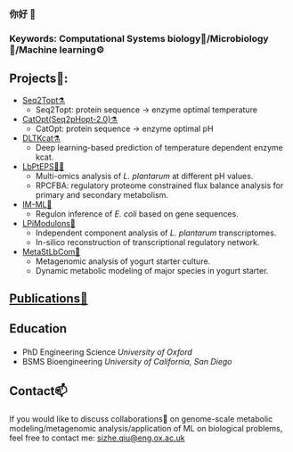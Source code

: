 ### 你好 👋
### Keywords: Computational Systems biology🔢/Microbiology🦠/Machine learning⚙️
## Projects🌟:
- [Seq2Topt⚗️](https://github.com/SizheQiu/Seq2Topt)
  - Seq2Topt: protein sequence -> enzyme optimal temperature
- [CatOpt(Seq2pHopt-2.0)⚗️](https://github.com/SizheQiu/CatOpt)
  - CatOpt: protein sequence -> enzyme optimal pH
- [DLTKcat⚗️](https://github.com/SizheQiu/DLTKcat)
  - Deep learning-based prediction of temperature dependent enzyme kcat.
- [LbPtEPS🦠🧪](https://github.com/SizheQiu/LbPtEPS)
  - Multi-omics analysis of *L. plantarum* at different pH values.
  - RPCFBA: regulatory proteome constrained flux balance analysis for primary and secondary metabolism.
- [IM-ML🦠](https://github.com/SBRG/IM-ML)
  - Regulon inference of *E. coli* based on gene sequences.
- [LPiModulons🧬](https://github.com/SizheQiu/LPiModulons)
  - Independent component analysis of *L. plantarum* transcriptomes.
  - In-silico reconstruction of transcriptional regulatory network.
- [MetaStLbCom🧫](https://github.com/SizheQiu/MetaStLbCom)
  - Metagenomic analysis of yogurt starter culture.
  - Dynamic metabolic modeling of major species in yogurt starter.
## [Publications📑](https://scholar.google.com/citations?user=V43CQcsAAAAJ&hl=en)<p align="left">
## Education<p align="left">
- PhD Engineering Science *University of Oxford*
- BSMS Bioengineering *University of California, San Diego*
## Contact📫<p align="left">
If you would like to discuss collaborations👯 on genome-scale metabolic modeling/metagenomic analysis/application of ML on biological problems,
feel free to contact me: <sizhe.qiu@eng.ox.ac.uk>
